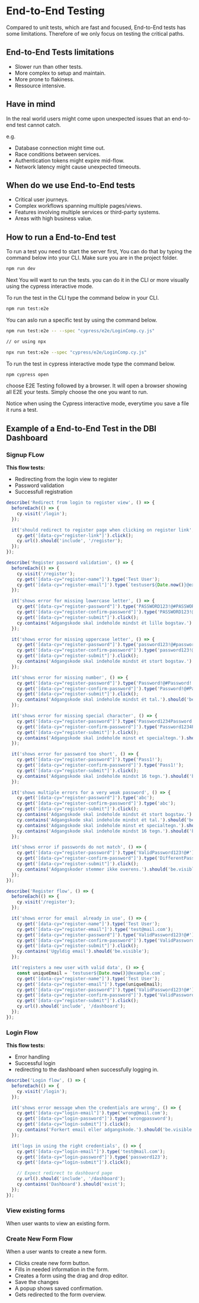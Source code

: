 # End-to-End Testing

Compared to unit tests, which are fast and focused, End-to-End tests has some limitations. Therefore of we only focus on testing the critical paths.

## End-to-End Tests limitations

- Slower run than other tests.
- More complex to setup and maintain.
- More prone to flakiness.
- Ressource intensive.

## Have in mind

In the real world users might come upon unexpected issues that an end-to-end test cannot catch.

e.g.
- Database connection might time out.
- Race conditions between services.
- Authentication tokens might expire mid-flow.
- Network latency might cause unexpected timeouts.

## When do we use End-to-End tests

- Critical user journeys.
- Complex workflows spanning multiple pages/views.
- Features involving multiple services or third-party systems.
- Areas with high business value.

## How to run a End-to-End test

To run a test you need to start the server first, You can do that by typing the command below into your CLI. Make sure you are in the project folder.

```bash
npm run dev
```

Next You will want to run the tests. you can do it in the CLI or more visually using the cypress interactive mode.

To run the test in the CLI type the command below in your CLI.

```bash
npm run test:e2e
```

You can aslo run a specific test by using the command below.

```bash
npm run test:e2e -- --spec "cypress/e2e/LoginComp.cy.js"

// or using npx

npx run test:e2e --spec "cypress/e2e/LoginComp.cy.js"
```

To run the test in cypress interactive mode type the command below.

```bash
npm cypress open
```

choose E2E Testing followed by a browser. It will open a browser showing all E2E your tests. Simply choose the one you want to run. 

Notice when using the Cypress interactive mode, everytime you save a file it runs a test.


## Example of a End-to-End Test in the DBI Dashboard

### Signup FLow

**This flow tests:**

- Redirecting from the login view to register
- Password validation
- Successfull registration

```js
describe('Redirect from login to register view', () => {
  beforeEach(() => {
    cy.visit('/login');
  });

  it('should redirect to register page when clicking on register link', () => {
    cy.get('[data-cy="register-link"]').click();
    cy.url().should('include', '/register');
  });
});

describe('Register password validation', () => {
  beforeEach(() => {
    cy.visit('/register');
    cy.get('[data-cy="register-name"]').type('Test User');
    cy.get('[data-cy="register-email"]').type(`testuser${Date.now()}@example.com`);
  });

  it('shows error for missing lowercase letter', () => {
    cy.get('[data-cy="register-password"]').type('PASSWORD123!@#PASSWORD');
    cy.get('[data-cy="register-confirm-password"]').type('PASSWORD123!@#PASSWORD');
    cy.get('[data-cy="register-submit"]').click();
    cy.contains('Adgangskode skal indeholde mindst ét lille bogstav.').should('be.visible');
  });

  it('shows error for missing uppercase letter', () => {
    cy.get('[data-cy="register-password"]').type('password123!@#password');
    cy.get('[data-cy="register-confirm-password"]').type('password123!@#password');
    cy.get('[data-cy="register-submit"]').click();
    cy.contains('Adgangskode skal indeholde mindst ét stort bogstav.').should('be.visible');
  });

  it('shows error for missing number', () => {
    cy.get('[data-cy="register-password"]').type('Password!@#Password!');
    cy.get('[data-cy="register-confirm-password"]').type('Password!@#Password!');
    cy.get('[data-cy="register-submit"]').click();
    cy.contains('Adgangskode skal indeholde mindst ét tal.').should('be.visible');
  });

  it('shows error for missing special character', () => {
    cy.get('[data-cy="register-password"]').type('Password1234Password');
    cy.get('[data-cy="register-confirm-password"]').type('Password1234Password');
    cy.get('[data-cy="register-submit"]').click();
    cy.contains('Adgangskode skal indeholde minst et specialtegn.').should('be.visible');
  });

  it('shows error for password too short', () => {
    cy.get('[data-cy="register-password"]').type('Pass1!');
    cy.get('[data-cy="register-confirm-password"]').type('Pass1!');
    cy.get('[data-cy="register-submit"]').click();
    cy.contains('Adgangskode skal indeholde mindst 16 tegn.').should('be.visible');
  });

  it('shows multiple errors for a very weak password', () => {
    cy.get('[data-cy="register-password"]').type('abc');
    cy.get('[data-cy="register-confirm-password"]').type('abc');
    cy.get('[data-cy="register-submit"]').click();
    cy.contains('Adgangskode skal indeholde mindst ét stort bogstav.').should('be.visible');
    cy.contains('Adgangskode skal indeholde mindst ét tal.').should('be.visible');
    cy.contains('Adgangskode skal indeholde minst et specialtegn.').should('be.visible');
    cy.contains('Adgangskode skal indeholde mindst 16 tegn.').should('be.visible');
  });

  it('shows error if passwords do not match', () => {
    cy.get('[data-cy="register-password"]').type('ValidPassword123!@#');
    cy.get('[data-cy="register-confirm-password"]').type('DifferentPassword123!@#');
    cy.get('[data-cy="register-submit"]').click();
    cy.contains('Adgangskoder stemmer ikke overens.').should('be.visible');
  });
});

describe('Register flow', () => {
  beforeEach(() => {
    cy.visit('/register');
  });

  it('shows error for email  already in use', () => {
    cy.get('[data-cy="register-name"]').type('Test User');
    cy.get('[data-cy="register-email"]').type('test@mail.com');
    cy.get('[data-cy="register-password"]').type('ValidPassword123!@#');
    cy.get('[data-cy="register-confirm-password"]').type('ValidPassword123!@#');
    cy.get('[data-cy="register-submit"]').click();
    cy.contains('Ugyldig email').should('be.visible');
  });

  it('registers a new user with valid data', () => {
    const uniqueEmail = `testuser${Date.now()}@example.com`;
    cy.get('[data-cy="register-name"]').type('Test User');
    cy.get('[data-cy="register-email"]').type(uniqueEmail);
    cy.get('[data-cy="register-password"]').type('ValidPassword123!@#');
    cy.get('[data-cy="register-confirm-password"]').type('ValidPassword123!@#');
    cy.get('[data-cy="register-submit"]').click();
    cy.url().should('include', '/dashboard');
  });
});
```

### Login Flow

**This flow tests:**

- Error handling
- Successful login
- redirecting to the dashboard when successfully logging in.

```js
describe('Login flow', () => {
  beforeEach(() => {
    cy.visit('/login');
  });

  it('shows error message when the credentials are wrong', () => {
    cy.get('[data-cy="login-email"]').type('wrong@mail.com');
    cy.get('[data-cy="login-password"]').type('wrongpassword');
    cy.get('[data-cy="login-submit"]').click();
    cy.contains('Forkert email eller adgangskode.').should('be.visible');
  });

  it('logs in using the right credentials', () => {
    cy.get('[data-cy="login-email"]').type('test@mail.com');
    cy.get('[data-cy="login-password"]').type('password123');
    cy.get('[data-cy="login-submit"]').click();

    // Expect redirect to dashboard page
    cy.url().should('include', '/dashboard');
    cy.contains('Dashboard').should('exist');
  });
});
```

### View existing forms

When user wants to view an existing form.

### Create New Form Flow

When a user wants to create a new form.

- Clicks create new form button.
- Fills in needed information in the form.
- Creates a form using the drag and drop editor.
- Save the changes
- A popup shows saved confirmation.
- Gets redirected to the form overview.